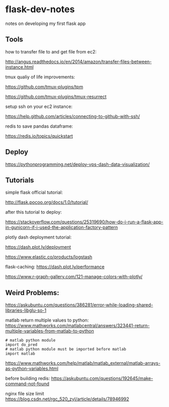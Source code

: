 # flask-dev-notes
notes on developing my first flask app

## Tools

how to transfer file to and get file from ec2:

http://angus.readthedocs.io/en/2014/amazon/transfer-files-between-instance.html

tmux qualiy of life improvements:

https://github.com/tmux-plugins/tpm

https://github.com/tmux-plugins/tmux-resurrect

setup ssh on your ec2 instance:

https://help.github.com/articles/connecting-to-github-with-ssh/

redis to save pandas dataframe:

https://redis.io/topics/quickstart

## Deploy

https://pythonprogramming.net/deploy-vps-dash-data-visualization/

## Tutorials

simple flask official tutorial:

http://flask.pocoo.org/docs/1.0/tutorial/

after this tutorial to deploy:

https://stackoverflow.com/questions/25319690/how-do-i-run-a-flask-app-in-gunicorn-if-i-used-the-application-factory-pattern

plotly dash deployment tutorial:

https://dash.plot.ly/deployment

https://www.elastic.co/products/logstash

flask-caching: https://dash.plot.ly/performance

https://www.r-graph-gallery.com/121-manage-colors-with-plotly/

## Weird Problems:

https://askubuntu.com/questions/386281/error-while-loading-shared-libraries-libglu-so-1

matlab return multiple values to python: https://www.mathworks.com/matlabcentral/answers/323441-return-multiple-variables-from-matlab-to-python

```
# matlab python module
import do_pred
# matlab python module must be imported before matlab
import matlab
```

https://www.mathworks.com/help/matlab/matlab_external/matlab-arrays-as-python-variables.html

before building redis: 
https://askubuntu.com/questions/192645/make-command-not-found

nginx file size limit
https://blog.csdn.net/rgc_520_zyl/article/details/78946992
